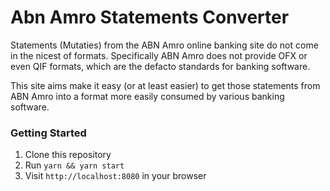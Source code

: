 # Abn Amro Statements Converter

Statements (Mutaties) from the ABN Amro online banking
site do not come in the nicest of formats. Specifically
ABN Amro does not provide OFX or even QIF formats, which
are the defacto standards for banking software.

This site aims make it easy (or at least easier) to get 
those statements from ABN Amro into a format more easily
consumed by various banking software.

### Getting Started
1. Clone this repository
2. Run `yarn && yarn start`
3. Visit `http://localhost:8080` in your browser
